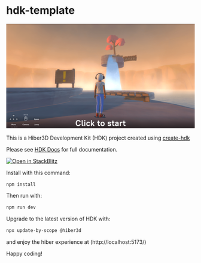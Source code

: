 # hdk-template

![preview.png](preview.png)

This is a Hiber3D Development Kit (HDK) project created using [create-hdk](https://www.npmjs.com/package/create-hdk)

Please see [HDK Docs](https://developer.hiber3d.com/docs/) for full documentation.

[![Open in StackBlitz](https://developer.stackblitz.com/img/open_in_stackblitz.svg)](https://stackblitz.com/github/fork/hiber3d/hdk-template?file=index.tsx)

Install with this command:

```bash
npm install
```

Then run with:

```bash
npm run dev
```

Upgrade to the latest version of HDK with:

```bash
npx update-by-scope @hiber3d
```

and enjoy the hiber experience at
(http://localhost:5173/)

Happy coding!
